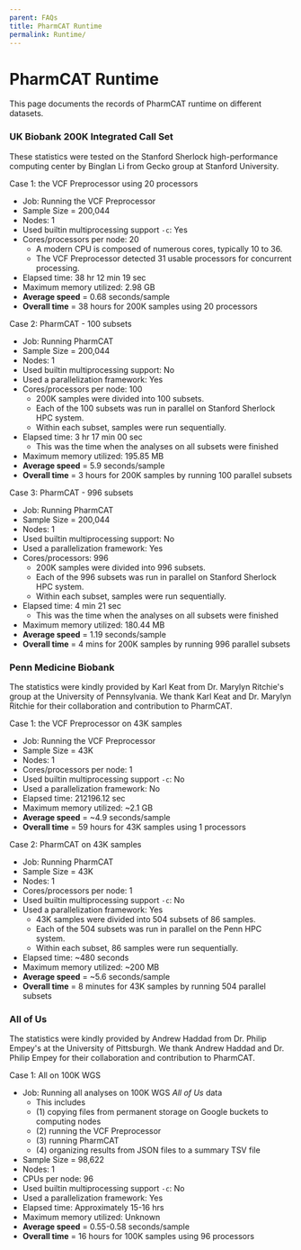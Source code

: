 ```yaml
---
parent: FAQs
title: PharmCAT Runtime
permalink: Runtime/
---
```


# PharmCAT Runtime

This page documents the records of PharmCAT runtime on different datasets.


### UK Biobank 200K Integrated Call Set
These statistics were tested on the Stanford Sherlock high-performance computing center by Binglan Li from Gecko group at Stanford University.

Case 1: the VCF Preprocessor using 20 processors
- Job: Running the VCF Preprocessor
- Sample Size = 200,044
- Nodes: 1
- Used builtin multiprocessing support `-c`: Yes
- Cores/processors per node: 20
  - A modern CPU is composed of numerous cores, typically 10 to 36.
  - The VCF Preprocessor detected 31 usable processors for concurrent processing.
- Elapsed time: 38 hr 12 min 19 sec
- Maximum memory utilized: 2.98 GB
- **Average speed** = 0.68 seconds/sample
- **Overall time** = 38 hours for 200K samples using 20 processors

Case 2: PharmCAT - 100 subsets
- Job: Running PharmCAT
- Sample Size = 200,044
- Nodes: 1
- Used builtin multiprocessing support: No
- Used a parallelization framework: Yes
- Cores/processors per node: 100
  - 200K samples were divided into 100 subsets.
  - Each of the 100 subsets was run in parallel on Stanford Sherlock HPC system.
  - Within each subset, samples were run sequentially.
- Elapsed time: 3 hr 17 min 00 sec
  - This was the time when the analyses on all subsets were finished
- Maximum memory utilized: 195.85 MB
- **Average speed** = 5.9 seconds/sample
- **Overall time** = 3 hours for 200K samples by running 100 parallel subsets


Case 3: PharmCAT - 996 subsets
- Job: Running PharmCAT
- Sample Size = 200,044
- Nodes: 1
- Used builtin multiprocessing support: No
- Used a parallelization framework: Yes
- Cores/processors: 996
    - 200K samples were divided into 996 subsets.
    - Each of the 996 subsets was run in parallel on Stanford Sherlock HPC system.
    - Within each subset, samples were run sequentially.
- Elapsed time: 4 min 21 sec
    - This was the time when the analyses on all subsets were finished
- Maximum memory utilized: 180.44 MB
- **Average speed** = 1.19 seconds/sample
- **Overall time** = 4 mins for 200K samples by running 996 parallel subsets


### Penn Medicine Biobank
The statistics were kindly provided by Karl Keat from Dr. Marylyn Ritchie's group at the University of Pennsylvania. We thank Karl Keat and Dr. Marylyn Ritchie for their collaboration and contribution to PharmCAT.

Case 1: the VCF Preprocessor on 43K samples
- Job: Running the VCF Preprocessor
- Sample Size = 43K
- Nodes: 1
- Cores/processors per node: 1
- Used builtin multiprocessing support `-c`: No
- Used a parallelization framework: No
- Elapsed time: 212196.12 sec
- Maximum memory utilized: ~2.1 GB
- **Average speed** = ~4.9 seconds/sample
- **Overall time** = 59 hours for 43K samples using 1 processors

Case 2: PharmCAT on 43K samples
- Job: Running PharmCAT
- Sample Size = 43K
- Nodes: 1
- Cores/processors per node: 1
- Used builtin multiprocessing support `-c`: No
- Used a parallelization framework: Yes
  - 43K samples were divided into 504 subsets of 86 samples.
  - Each of the 504 subsets was run in parallel on the Penn HPC system.
  - Within each subset, 86 samples were run sequentially.
- Elapsed time: ~480 seconds
- Maximum memory utilized: ~200 MB
- **Average speed** = ~5.6 seconds/sample
- **Overall time** = 8 minutes for 43K samples by running 504 parallel subsets


### All of Us
The statistics were kindly provided by Andrew Haddad from Dr. Philip Empey's at the University of Pittsburgh. We thank Andrew Haddad and Dr. Philip Empey for their collaboration and contribution to PharmCAT.

Case 1: All on 100K WGS
- Job: Running all analyses on 100K WGS _All of Us_ data
  - This includes
  - (1) copying files from permanent storage on Google buckets to computing nodes
  - (2) running the VCF Preprocessor
  - (3) running PharmCAT
  - (4) organizing results from JSON files to a summary TSV file
- Sample Size = 98,622
- Nodes: 1
- CPUs per node: 96
- Used builtin multiprocessing support `-c`: No
- Used a parallelization framework: Yes
- Elapsed time: Approximately 15-16 hrs
- Maximum memory utilized: Unknown
- **Average speed** = 0.55-0.58 seconds/sample
- **Overall time** = 16 hours for 100K samples using 96 processors



